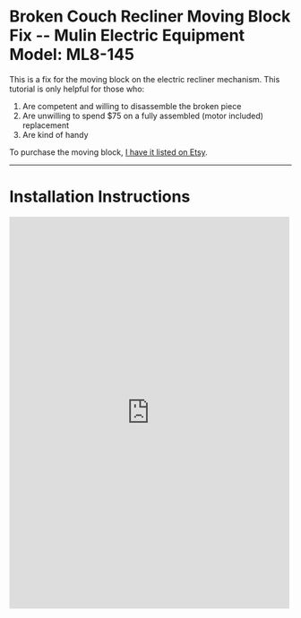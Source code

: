 # Broken Couch Recliner Moving Block Fix -- Mulin Electric Equipment Model: ML8-145

This is a fix for the moving block on the electric recliner mechanism. This tutorial is only helpful for those who:

1. Are competent and willing to disassemble the broken piece
2. Are unwilling to spend $75 on a fully assembled (motor included) replacement
3. Are kind of handy

To purchase the moving block, [I have it listed on Etsy](https://barlowfabrication.etsy.com/listing/1695830529).

---

# Installation Instructions

<embed src="https://drive.google.com/viewerng/
viewer?embedded=true&url=https://thomasjbarlow.com/pdf/Mulin_Electric_ML8-145_Block_Replacement.pdf" width="500" height="700" type="application/pdf">
